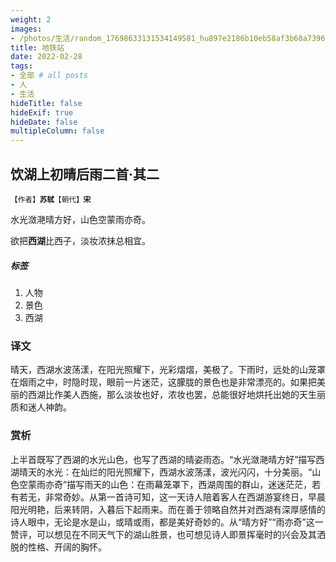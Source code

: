 ```yaml
---
weight: 2
images:
- /photos/生活/random_17698633131534149581_hu897e2186b10eb58af3b60a7396756f85_0_1000x0_resize_q75_box.jpg
title: 地铁站
date: 2022-02-28
tags:
- 全部 # all posts
- 人
- 生活
hideTitle: false
hideExif: true
hideDate: false
multipleColumn: false
---
```


## 饮湖上初晴后雨二首·其二
<small>【作者】**苏轼**【朝代】**宋**</small>

水光潋滟晴方好，山色空蒙雨亦奇。

欲把**西湖**比西子，淡妆浓抹总相宜。
##### 标签
1. 人物
2. 景色
3. 西湖
### 译文
晴天，西湖水波荡漾，在阳光照耀下，光彩熠熠，美极了。下雨时，远处的山笼罩在烟雨之中，时隐时现，眼前一片迷茫，这朦胧的景色也是非常漂亮的。如果把美丽的西湖比作美人西施，那么淡妆也好，浓妆也罢，总能很好地烘托出她的天生丽质和迷人神韵。
### 赏析
上半首既写了西湖的水光山色，也写了西湖的晴姿雨态。“水光潋滟晴方好”描写西湖晴天的水光：在灿烂的阳光照耀下，西湖水波荡漾，波光闪闪，十分美丽。“山色空蒙雨亦奇”描写雨天的山色：在雨幕笼罩下，西湖周围的群山，迷迷茫茫，若有若无，非常奇妙。从第一首诗可知，这一天诗人陪着客人在西湖游宴终日，早晨阳光明艳，后来转阴，入暮后下起雨来。而在善于领略自然并对西湖有深厚感情的诗人眼中，无论是水是山，或晴或雨，都是美好奇妙的。从“晴方好”“雨亦奇”这一赞评，可以想见在不同天气下的湖山胜景，也可想见诗人即景挥毫时的兴会及其洒脱的性格、开阔的胸怀。